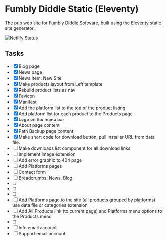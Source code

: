 # Fumbly Diddle Static (Eleventy)

The pub web site for Fumbly Diddle Software, built using the [Eleventy](https://www.11ty.dev/) static site generator.

[![Netlify Status](https://api.netlify.com/api/v1/badges/149e86da-40fb-4960-8c34-700f87962635/deploy-status)](https://app.netlify.com/sites/fumblydiddle/deploys)

## Tasks

- [x] Blog page
- [x] News page
- [x] News Item: New Site
- [x] Make products layout from Left template
- [x] Rebuild product lists as nav
- [x] Favicon
- [x] Manifest
- [x] Add the platform list to the top of the product listing
- [x] Add platform list for each product to the Products page
- [x] Logo on the menu bar
- [x] About page content
- [x] Path Backup page content
- [x] Make short code for download button, pull installer URL from data file.
- [ ] Make downloads list component for all download links
- [ ] Implement image extension
- [ ] Add error graphic to 404 page
- [ ] Add Platforms pages
- [ ] Contact form
- [ ] Breadcrumbs: News, Blog
- [ ] 
- [ ] 
- [ ] 
- [ ] Add Platforms page to the site (all products grouped by platforms) use data file or categories extension
- [ ] Add All Products link (to current page) and Platforms menu options to the Products menu
- [ ] 
- [ ] Info email account
- [ ] Support email account
